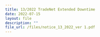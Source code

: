 ```yaml
---
title: 13/2022 TradeNet Extended Downtime
date: 2022-07-15
layout: file
description: ""
file_url: /files/notice_13_2022_ver 1.pdf
---
```

